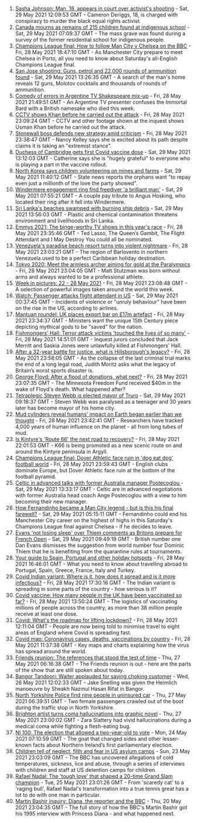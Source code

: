 1. [Sasha Johnson: Man, 18, appears in court over activist's shooting](https://www.bbc.co.uk/news/uk-england-london-57293434) - Sat, 29 May 2021 12:09:53 GMT - Cameron Deriggs, 18, is charged with conspiracy to murder the black equal rights activist.
2. [Canada mourns as remains of 215 children found at indigenous school](https://www.bbc.co.uk/news/world-us-canada-57291530) - Sat, 29 May 2021 07:09:37 GMT - The mass grave was found during a survey of the former residential school for indigenous people.
3. [Champions League final: How to follow Man City v Chelsea on the BBC](https://www.bbc.co.uk/sport/football/57268064) - Fri, 28 May 2021 18:47:10 GMT - As Manchester City prepare to meet Chelsea in Porto, all you need to know about Saturday's all-English Champions League final.
4. [San Jose shooting: Guns, petrol and 22,000 rounds of ammunition found](https://www.bbc.co.uk/news/world-us-canada-57293174) - Sat, 29 May 2021 13:26:35 GMT - A search of the man's home reveals 12 guns, Molotov cocktails and thousands of rounds of ammunition.
5. [Comedy of errors in Argentine TV Shakespeare mix-up](https://www.bbc.co.uk/news/world-latin-america-57287764) - Fri, 28 May 2021 21:49:51 GMT - An Argentine TV presenter confuses the Immortal Bard with a British namesake who died this week.
6. [CCTV shows Khan before he carried out the attack](https://www.bbc.co.uk/news/uk-57283303) - Fri, 28 May 2021 23:09:24 GMT - CCTV and other footage shown at the inquest shows Usman Khan before he carried out the attack.
7. [Stonewall boss defends new strategy amid criticism](https://www.bbc.co.uk/news/uk-57281448) - Fri, 28 May 2021 23:38:47 GMT - Nancy Kelley says she is excited about its path despite claims it is taking an "extremist stance".
8. [Duchess of Cambridge gets first Covid vaccine dose](https://www.bbc.co.uk/news/uk-57291608) - Sat, 29 May 2021 13:12:03 GMT - Catherine says she is "hugely grateful" to everyone who is playing a part in the vaccine rollout.
9. [North Korea says children volunteering on mines and farms](https://www.bbc.co.uk/news/world-asia-57293167) - Sat, 29 May 2021 11:40:12 GMT - State news reports the orphans want "to repay even just a millionth of the love the party showed".
10. [Windermere engagement ring find freediver 'a brilliant man'](https://www.bbc.co.uk/news/uk-england-cumbria-57282000) - Sat, 29 May 2021 07:55:21 GMT - A couple pay tribute to Angus Hosking, who located their ring after it fell into Windermere.
11. [Sri Lanka's beaches swamped with burning ship debris](https://www.bbc.co.uk/news/world-asia-57292558) - Sat, 29 May 2021 13:56:03 GMT - Plastic and chemical contamination threatens environment and livelihoods in Sri Lanka.
12. [Emmys 2021: The binge-worthy TV shows in this year's race](https://www.bbc.co.uk/news/entertainment-arts-57061121) - Fri, 28 May 2021 23:35:46 GMT - Ted Lasso, The Queen’s Gambit, The Flight Attendant and I May Destroy You could all be nominated.
13. [Venezuela's paradise beach resort turns into violent nightmare](https://www.bbc.co.uk/news/world-latin-america-57027348) - Fri, 28 May 2021 23:03:21 GMT - The region of Barlovento in northern Venezuela used to be a perfect Caribbean holiday destination.
14. [Tokyo 2020: Meet the armless archer aiming for gold at the Paralympics](https://www.bbc.co.uk/news/world-us-canada-57261990) - Fri, 28 May 2021 23:04:05 GMT - Matt Stutzman was born without arms and always wanted to be a professional athlete.
15. [Week in pictures: 22 - 28 May 2021](https://www.bbc.co.uk/news/in-pictures-57280537) - Fri, 28 May 2021 23:08:48 GMT - A selection of powerful images taken around the world this week.
16. [Watch: Passenger attacks flight attendant in US](https://www.bbc.co.uk/news/world-us-canada-57290987) - Sat, 29 May 2021 00:37:45 GMT - Incidents of violence or "unruly behaviour" have been on the rise in the US, according to airlines.
17. [Mantuan roundel: UK places export bar on £17m artefact](https://www.bbc.co.uk/news/uk-57287130) - Fri, 28 May 2021 23:34:37 GMT - Ministers want the unique 15th Century piece depicting mythical gods to be "saved" for the nation.
18. [Fishmongers' Hall: Terror attack victims 'touched the lives of so many'](https://www.bbc.co.uk/news/uk-england-london-57283625) - Fri, 28 May 2021 14:51:01 GMT - Inquest jurors concluded that Jack Merritt and Saskia Jones were unlawfully killed at Fishmongers' Hall.
19. [After a 32-year battle for justice, what is Hillsborough's legacy?](https://www.bbc.co.uk/news/uk-57281398) - Fri, 28 May 2021 23:58:05 GMT - As the collapse of the last criminal trial marks the end of a long legal road, Judith Moritz asks what the legacy of Britain’s worst sports disaster is.
20. [George Floyd: After a flood of donations, what next?](https://www.bbc.co.uk/news/world-us-canada-57285779) - Fri, 28 May 2021 23:07:35 GMT - The Minnesota Freedom Fund received $40m in the wake of Floyd's death. What happened after?
21. [Tetraplegic Steven Webb is elected mayor of Truro](https://www.bbc.co.uk/news/uk-england-cornwall-57203714) - Sat, 29 May 2021 09:18:37 GMT - Steven Webb was paralysed as a teenager and 30 years later has become mayor of his home city.
22. [Mud cylinders reveal humans' impact on Earth began earlier than we thought](https://www.bbc.co.uk/news/science-environment-57273664) - Fri, 28 May 2021 23:42:41 GMT - Researchers have tracked 4,000 years of human influence on the planet - all from long tubes of mud.
23. [Is Kintyre's 'Route 66' the next road to recovery?](https://www.bbc.co.uk/news/uk-scotland-glasgow-west-57170602) - Fri, 28 May 2021 22:01:53 GMT - K66 is being promoted as a new scenic route on and around the Kintyre peninsula in Argyll.
24. [Champions League final: Dover Athletic face ruin in 'dog eat dog' football world](https://www.bbc.co.uk/news/uk-england-kent-57177208) - Fri, 28 May 2021 23:59:43 GMT - English clubs dominate Europe, but Dover Athletic face ruin at the bottom of the football pyramid.
25. [Celtic in advanced talks with former Australia manager Postecoglou ](https://www.bbc.co.uk/sport/football/57293750) - Sat, 29 May 2021 13:33:17 GMT - Celtic are in advanced negotiations with former Australia head coach Ange Postecoglou with a view to him becoming their new manager.
26. [How Fernandinho became a Man City legend - but is this his final farewell?](https://www.bbc.co.uk/sport/football/56903705) - Sat, 29 May 2021 05:15:11 GMT - Fernandinho could end his Manchester City career on the highest of highs in this Saturday's Champions League final against Chelsea - if he decides to leave.
27. [Evans 'not losing sleep' over Thiem comments as Britons prepare for French Open](https://www.bbc.co.uk/sport/tennis/57284034) - Sat, 29 May 2021 09:49:19 GMT - British number one Dan Evans dismisses the suggestion from world number four Dominic Thiem that he is benefiting from the quarantine rules at tournaments.
28. [Your guide to Spain, Portugal and other holiday hotspots](https://www.bbc.co.uk/news/explainers-56997931) - Fri, 28 May 2021 16:46:01 GMT - What you need to know about travelling abroad to Portugal, Spain, Greece, France, Italy and Turkey.
29. [Covid Indian variant: Where is it, how does it spread and is it more infectious?](https://www.bbc.co.uk/news/health-57157496) - Fri, 28 May 2021 17:30:16 GMT - The Indian variant is spreading in some parts of the country - how serious is it?
30. [Covid vaccine: How many people in the UK have been vaccinated so far?](https://www.bbc.co.uk/news/health-55274833) - Fri, 28 May 2021 13:50:24 GMT - The logistics of vaccinating millions of people across the country, as more than 38 million people receive at least one dose.
31. [Covid: What's the roadmap for lifting lockdown?](https://www.bbc.co.uk/news/explainers-52530518) - Fri, 28 May 2021 12:11:04 GMT - People are now being told to minimise travel to eight areas of England where Covid is spreading fast.
32. [Covid map: Coronavirus cases, deaths, vaccinations by country](https://www.bbc.co.uk/news/world-51235105) - Fri, 28 May 2021 11:37:38 GMT - Key maps and charts explaining how the virus has spread around the world.
33. [Friends reunion: The references that stood the test of time](https://www.bbc.co.uk/news/newsbeat-57200054) - Thu, 27 May 2021 06:16:38 GMT - The Friends reunion is out - here are the parts of the show that are still spoken about today.
34. [Bangor Tandoori: Waiter applauded for saving choking customer](https://www.bbc.co.uk/news/uk-wales-57254694) - Wed, 26 May 2021 12:02:33 GMT - Jake Snelling was given the Heimlich manoeuvre by Sheakh Nazmul Hasan Rifat in Bangor.
35. [North Yorkshire Police find nine people in uninsured car](https://www.bbc.co.uk/news/uk-england-york-north-yorkshire-57261144) - Thu, 27 May 2021 06:39:51 GMT - Two female passengers crawled out of the boot during the traffic stop in North Yorkshire.
36. [Brighton artist turns coma hallucinations into graphic novel](https://www.bbc.co.uk/news/uk-england-sussex-57206923) - Thu, 27 May 2021 23:00:02 GMT - Zara Slattery had vivid hallucinations during a medical coma while fighting a flesh-eating bug.
37. [NI 100: The election that allowed a two-year-old to vote](https://www.bbc.co.uk/news/uk-northern-ireland-57157662) - Mon, 24 May 2021 07:10:59 GMT - The goat that changed sides and other lesser-known facts about Northern Ireland’s first parliamentary election.
38. [Children tell of neglect, filth and fear in US asylum camps](https://www.bbc.co.uk/news/world-us-canada-57149721) - Sun, 23 May 2021 23:03:09 GMT - The BBC has uncovered allegations of cold temperatures, sickness, lice and abuse, through a series of interviews with children and staff at US detention camps for children.
39. [Rafael Nadal: The 'tough love' that shaped a 20-time Grand Slam champion](https://www.bbc.co.uk/sport/tennis/56090941) - Tue, 25 May 2021 23:01:26 GMT - From 'scaredy cat' to a 'raging bull', Rafael Nadal's transformation into a true tennis great has a lot to do with one man in particular.
40. [Martin Bashir inquiry: Diana, the reporter and the BBC](https://www.bbc.co.uk/news/uk-56680229) - Thu, 20 May 2021 23:04:35 GMT - The full story of how the BBC's Martin Bashir got his 1995 interview with Princess Diana - and what happened next.
